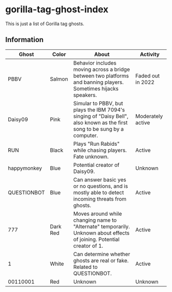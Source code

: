 # gorilla-tag-ghost-index
This is just a list of Gorilla tag ghosts.

## Information

| Ghost    | Color       | About | Activity |
| -------- | ----------- | ----  | -------- |
| PBBV | Salmon | Behavior includes moving across a bridge between two platforms and banning players. Sometimes hijacks speakers. | Faded out in 2022 |
| Daisy09 | Pink | Simular to PBBV, but plays the IBM 7094's singing of "Daisy Bell", also known as the first song to be sung by a computer. | Moderately active |
| RUN | Black | Plays "Run Rabids" while chasing players. Fate unknown. | Active |
| happymonkey | Blue | Potential creator of Daisy09. | Unknown |
| QUESTIONBOT | Blue | Can answer basic yes or no questions, and is mostly able to detect incoming threats from ghosts. | Active |
| 777 | Dark Red | Moves around while changing name to "Alternate" temporarily. Unknown about effects of joining. Potential creator of 1. | Active |
| 1 | White | Can determine whether ghosts are real or fake. Related to QUESTIONBOT. | Active |
| 00110001 | Red | Unknown | Unknown |
